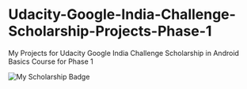 # Udacity-Google-India-Challenge-Scholarship-Projects-Phase-1

My Projects for Udacity Google India Challenge Scholarship in Android Basics Course for Phase 1

![My Scholarship Badge](https://s3-us-west-2.amazonaws.com/udacity-email/Scholarships/Google-Scholarship-India-Badge.png)
